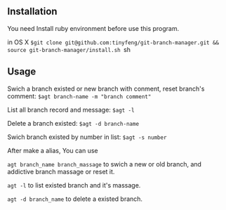 ## Installation
You need Install ruby environment before use this program.

in OS X ```$git clone git@github.com:tinyfeng/git-branch-manager.git && source git-branch-manager/install.sh ```sh


## Usage

Swich a branch existed or new branch with conment, reset branch's comment: `$agt branch-name -m "branch comment"`

List all branch record and message: `$agt -l`

Delete a branch existed: `$agt -d branch-name`

Swich branch existed by number in list: `$agt -s number`


After make a alias, You can use

`agt branch_name branch_massage` to swich a new or old branch, and addictive branch massage or reset it.

`agt -l` to list existed branch and it's massage.

`agt -d branch_name` to delete a existed branch.
